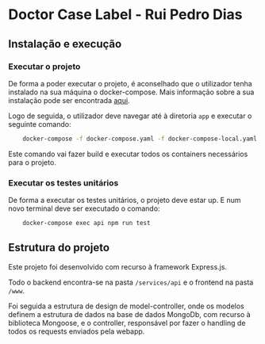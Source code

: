 # Doctor Case Label - Rui Pedro Dias

## Instalação e execução

### Executar o projeto

De forma a poder executar o projeto, é aconselhado que o utilizador tenha instalado na sua máquina o docker-compose. Mais informação sobre a sua instalação pode ser encontrada [aqui](https://docs.docker.com/compose/install/).

Logo de seguida, o utilizador deve navegar até à diretoria `app` e executar o seguinte comando:

```sh
    docker-compose -f docker-compose.yaml -f docker-compose-local.yaml up --build
```

Este comando vai fazer build e executar todos os containers necessários para o projeto.

### Executar os testes unitários

De forma a executar os testes unitários, o projeto deve estar up. E num novo terminal deve ser executado o comando:

```sh
    docker-compose exec api npm run test
```

## Estrutura do projeto

Este projeto foi desenvolvido com recurso à framework Express.js.

Todo o backend encontra-se na pasta `/services/api` e o frontend na pasta `/www`.

Foi seguida a estrutura de design de model-controller, onde os modelos definem a estrutura de dados na base de dados MongoDb, com recurso à biblioteca Mongoose, e o controller, responsável por fazer o handling de todos os requests enviados pela webapp.
